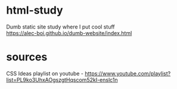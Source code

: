 # html-study
Dumb static site study where I put cool stuff<br>
https://alec-boi.github.io/dumb-website/index.html

# sources

CSS Ideas playlist on youtube - https://www.youtube.com/playlist?list=PL9ko3UhxAOgszgtHqscom52kI-enslc1n

